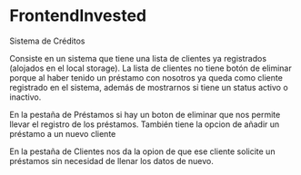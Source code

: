 # FrontendInvested
Sistema de Créditos

Consiste en un sistema que tiene una lista de clientes 
ya registrados (alojados en el local storage).
La lista de clientes no tiene botón de eliminar porque 
al haber tenido un préstamo con nosotros ya queda como 
cliente registrado en el sistema, además de mostrarnos 
si tiene un status activo o inactivo.

En la pestaña de Préstamos si hay un boton de eliminar
que nos permite llevar el registro de los préstamos.
También tiene la opcion de añadir un préstamo a un nuevo cliente 

En la pestaña de Clientes nos da la opion de que ese cliente solicite un préstamos sin necesidad de llenar los datos de nuevo. 
 